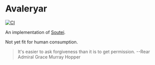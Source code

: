 # Avaleryar

[![CI](https://github.com/simspace/avaleryar/actions/workflows/haskell.yml/badge.svg)](https://github.com/simspace/avaleryar/actions/workflows/haskell.yml)

An implementation of [Soutei](http://okmij.org/ftp/papers/Soutei.pdf).

Not yet fit for human consumption.

> It's easier to ask forgiveness than it is to get permission. --Rear Admiral Grace Murray Hopper
